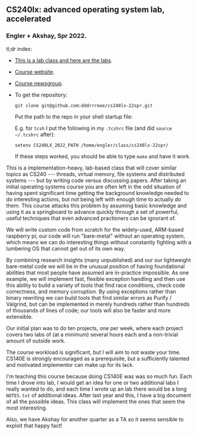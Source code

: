 ## CS240lx: advanced operating system lab, accelerated
### Engler + Akshay, Spr 2022.

tl;dr index:

  - [This is a lab class and here are the labs](./labs/README.md).
  - [Course website](https://github.com/dddrrreee/cs240lx-22spr).
  - [Course newsgroup](https://github.com/dddrrreee/cs240lx-22spr).
  - To get the repository: 

        git clone git@github.com:dddrrreee/cs240lx-22spr.git

    Put the path to the repo in your shell startup file:

    E.g. for `tcsh` I put the following in my `.tcshrc` file (and
    did `source ~/.tcshrc` after):
 
        setenv CS240LX_2022_PATH /home/engler/class/cs240lx-22spr/

    If these steps worked, you should be able to type `make` and have
    it work.

This is a implementation-heavy, lab-based class that will cover similar
topics as CS240 --- threads, virtual memory, file systems and distributed
systems --- but by writing code versus discussing papers.  After taking an
initial operating systems course you are often left in the odd situation
of having spent significant time getting the background knowledge needed
to do interesting actions, but not being left with enough time to actually
do them.  This course attacks this problem by assuming basic knowledge and
using it as a springboard to advance quickly through a set of powerful,
useful techniques that even advanced practioners can be ignorant of.

We will write custom code from scratch for the widely-used, ARM-based
raspberry pi; our code will run "bare-metal" without an operating system,
which means we can do interesting things without constantly fighting
with a lumbering OS that cannot get out of its own way.

By combining research insights (many unpublished) and our our lightweight
bare-metal code we will be in the unusual position of having foundational
abilities that most people have assumed are in-practice impossible.
As one example, we will implement fast, flexible exception handling
and then use this ability to build a variety of tools that find race
conditions, check code correctness, and memory  corruption.  By using
exceptions rather than binary rewriting we can build tools that find
similar errors as Purify / Valgrind, but can be implemented in merely
hundreds rather than hundreds of thousands of lines of code; our tools
will also be faster and more extensible.

Our initial plan was to do ten projects, one per week, where each project
covers two labs of (at a minimum) several hours each and a non-trivial
amount of outside work.

The course workload is significant, but I will aim to not waste your time.
CS140E is strongly encouraged as a prerequisite, but a sufficiently
talented and motivated implementor can make up for its lack.

I'm teaching this course because doing CS140E was was so much fun.
Each time I drove into lab, I would get an idea for one or two additional
labs I really wanted to do, and each time I wrote up an lab there would
be a long `NOTES.txt` of additional ideas.  After last year and this, I
have a big document of all the possible ideas.  This class will implement
the ones that seem the most interesting.

Also, we have Akshay for another quarter as a TA so it seems sensible
to exploit that happy fact!
